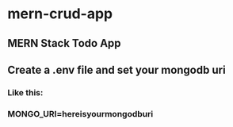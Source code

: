 # mern-crud-app

## MERN Stack Todo App

## Create a .env file and set your mongodb uri
### Like this: 
### MONGO_URI=hereisyourmongodburi